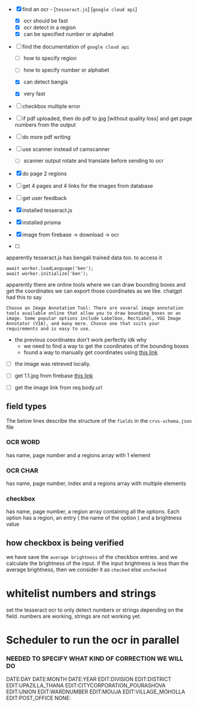 
- [x] find an ocr - [`tesseract.js`]  [`google cloud api`]
    - [x] ocr should be fast
    - [x] ocr detect in a region
    - [x] can be specified number or alphabet
- [ ] find the documentation of `google cloud api`
    - [ ] how to specify region
    - [ ] how to specify number or alphabet
    - [x] can detect bangla
    - [x] very fast


- [ ] checkbox multiple error
- [ ] if pdf uploaded, then do pdf to jpg [without quality loss] and get page numbers from the output 
- [ ] do more pdf writing
- [ ] use scanner instead of camscanner
    - [ ] scanner output rotate and translate before sending to ocr 
- [x] do page 2 regions
- [ ] get 4 pages and 4 links for the images from database
- [ ] get user feedback

- [x] installed tesseract.js
- [x] installed prisma
- [x] image from firebase -> download -> ocr
- [ ] 




apparently tesseract.js has bengali trained data too. to access it
```
await worker.loadLanguage('ben');
await worker.initialize('ben');
``` 

apparently there are online tools where we can draw bounding boxes and get the coordinates
we can export those coordinates as we like. chatgpt had this to say
```
Choose an Image Annotation Tool: There are several image annotation tools available online that allow you to draw bounding boxes on an image. Some popular options include Labelbox, RectLabel, VGG Image Annotator (VIA), and many more. Choose one that suits your requirements and is easy to use.
```

 - the previous coordinates don't work perfectly idk why
    - we need to find a way to get the coordinates of the bounding boxes
    - found a way to manually get coordinates using [this link](https://pixspy.com/)
    

- [ ] the image was retreved locally.
- [ ] get 1.1.jpg from firebase [this link](https://firebasestorage.googleapis.com/v0/b/test-project-c5de2.appspot.com/o/11_01%3A39%3A36-13-08-2023.jpg?alt=media&token=9527160e-59d1-407b-96db-cd71c2c1da1d)
- [ ] get the image link from req.body.url



## field types
The below lines describe the structure of the `fields` in the `crvs-schema.json` file
### OCR WORD 
has name, page number and a regions array with 1 element

### OCR CHAR
has name, page number, index and a regions array with multiple elements

### checkbox
has name, page number, a region array containing all the options. 
Each option has a region, an entry ( the name of the option ) and a brightness value


## how checkbox is being verified
we have save the `average brightness` of the checkbox entries. and we calculate the brightness of the input.
if the input brightness is less than the average brightness, then we consider it as `checked` else `unchecked`


# whitelist numbers and strings
set the tesseract ocr to only detect numbers or strings depending on the field. numbers are working, strings are not working yet.

# Scheduler to run the ocr in parallel

### NEEDED TO SPECIFY WHAT KIND OF CORRECTION WE WILL DO
DATE:DAY
DATE:MONTH
DATE:YEAR
EDIT:DIVISION
EDIT:DISTRICT
EDIT:UPAZILLA_THANA
EDIT:CITYCORPORATION_POURASHOVA
EDIT:UNION
EDIT:WARDNUMBER
EDIT:MOUJA
EDIT:VILLAGE_MOHOLLA
EDIT:POST_OFFICE
NONE: